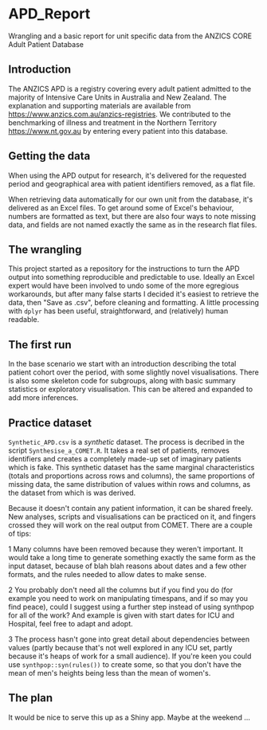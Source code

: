 # APD_Report
Wrangling and a basic report for unit specific data from the ANZICS CORE Adult Patient Database

## Introduction

The ANZICS APD is a registry covering every adult patient admitted to the majority of Intensive Care Units in Australia and New Zealand. The explanation and supporting materials are available from https://www.anzics.com.au/anzics-registries. We contributed to the benchmarking of illness and treatment in the Northern Territory https://www.nt.gov.au by entering every patient into this database. 

## Getting the data 
When using the APD output for research, it's delivered for the requested period and geographical area with patient identifiers removed, as a flat file. 

When retrieving data automatically for our own unit from the database, it's delivered as an Excel files. To get around some of Excel's behaviour, numbers are formatted as text, but there are also four ways to note missing data, and fields are not named exactly the same as in the research flat files.

## The wrangling 
This project started as a repository for the instructions to turn the APD output into something reproducible and predictable to use. Ideally an Excel expert would have been involved to undo some of the more egregious workarounds, but after many false starts I decided it's easiest to retrieve the data, then "Save as .csv", before cleaning and formatting. A little processing with `dplyr` has been useful, straightforward, and (relatively) human readable.

## The first run 
In the base scenario we start with an introduction describing the total patient cohort over the period, with some slightly novel visualisations. There is also some skeleton code for subgroups, along with basic summary statistics or exploratory visualisation. This can be altered and expanded to add more inferences.

## Practice dataset 
`Synthetic_APD.csv` is a _synthetic_ dataset. The process is decribed in the script `Synthesise_a_COMET.R`. It takes a real set of patients, removes identifiers and creates a completely made-up set of imaginary patients which is fake. This synthetic dataset has the same marginal characteristics (totals and proportions across rows and columns), the same proportions of missing data, the same distribution of values within rows and columns, as the dataset from which is was derived. 

Because it doesn't contain any patient information, it can be shared freely. New analyses, scripts and visualisations can be practiced on it, and fingers crossed they will work on the real output from COMET. There are a couple of tips: 

1 Many columns have been removed because they weren't important. It would take a long time to generate something exactly the same form as the input dataset, because of blah blah reasons about dates and a few other formats, and the rules needed to allow dates to make sense. 

2 You probably don't need all the columns but if you find you do (for example you need to work on manipulating timespans, and if so may you find peace), could I suggest using a further step instead of using synthpop for all of the work? And example is given with start dates for ICU and Hospital, feel free to adapt and adopt. 

3 The process hasn't gone into great detail about dependencies between values (partly because that's not well explored in any ICU set, partly because it's heaps of work for a small audience). If you're keen you could use `synthpop::syn(rules())` to create some, so that you don't have the mean of men's heights being less than the mean of women's.

## The plan 
It would be nice to serve this up as a Shiny app. Maybe at the weekend ... 
